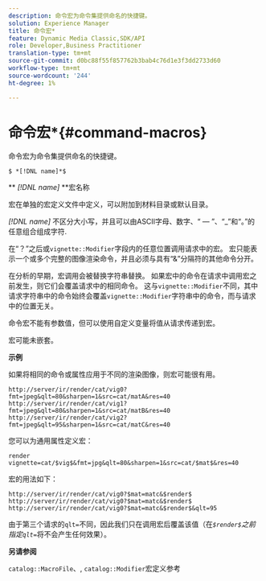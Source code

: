```yaml
---
description: 命令宏为命令集提供命名的快捷键。
solution: Experience Manager
title: 命令宏*
feature: Dynamic Media Classic,SDK/API
role: Developer,Business Practitioner
translation-type: tm+mt
source-git-commit: d0bc88f55f857762b3bab4c76d1e3f3dd2733d60
workflow-type: tm+mt
source-wordcount: '244'
ht-degree: 1%

---
```



# 命令宏*{#command-macros}

命令宏为命令集提供命名的快捷键。

`$ *[!DNL name]*$`

** *[!DNL name]* **宏名称

宏在单独的宏定义文件中定义，可以附加到材料目录或默认目录。

*[!DNL name]* 不区分大小写，并且可以由ASCII字母、数字、“ — ”、“_”和“。”的任意组合组成字符.

在“？”之后或`vignette::Modifier`字段内的任意位置调用请求中的宏。 宏只能表示一个或多个完整的图像渲染命令，并且必须与具有“&amp;”分隔符的其他命令分开。

在分析的早期，宏调用会被替换字符串替换。 如果宏中的命令在请求中调用宏之前发生，则它们会覆盖请求中的相同命令。 这与`vignette::Modifier`不同，其中请求字符串中的命令始终会覆盖`vignette::Modifier`字符串中的命令，而与请求中的位置无关。

命令宏不能有参数值，但可以使用自定义变量将值从请求传递到宏。

宏可能未嵌套。

**示例**

如果将相同的命令或属性应用于不同的渲染图像，则宏可能很有用。

`http://server/ir/render/cat/vig0?fmt=jpeg&qlt=80&sharpen=1&src=cat/matA&res=40 http://server/ir/render/cat/vig1?fmt=jpeg&qlt=80&sharpen=1&src=cat/matB&res=40 http://server/ir/render/cat/vig2?fmt=jpeg&qlt=95&sharpen=1&src=cat/matC&res=40`

您可以为通用属性定义宏：

`render vignette=cat/$vig$&fmt=jpg&qlt=80&sharpen=1&src=cat/$mat$&res=40`

宏的用法如下：

`http://server/ir/render/cat/vig0?$mat=matc&$render$ http://server/ir/render/cat/vig0?$mat=matc&$render$ http://server/ir/render/cat/vig0?$mat=matc&$render$&qlt=95`

由于第三个请求的`qlt=`不同，因此我们只在调用宏后覆盖该值（在&#x200B;*`$render$`之前指定`qlt=`*&#x200B;将不会产生任何效果）。

**另请参阅**

`catalog::MacroFile`、, `catalog::Modifier`宏定义参考

<!--<a id="section_297B7FCB285F4891AA76DF8393089931"></a>-->


